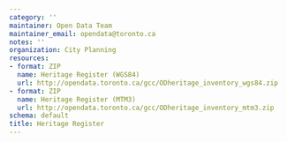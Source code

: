 ```yaml
---
category: ''
maintainer: Open Data Team
maintainer_email: opendata@toronto.ca
notes: ''
organization: City Planning
resources:
- format: ZIP
  name: Heritage Register (WGS84)
  url: http://opendata.toronto.ca/gcc/ODheritage_inventory_wgs84.zip
- format: ZIP
  name: Heritage Register (MTM3)
  url: http://opendata.toronto.ca/gcc/ODheritage_inventory_mtm3.zip
schema: default
title: Heritage Register
---
```


